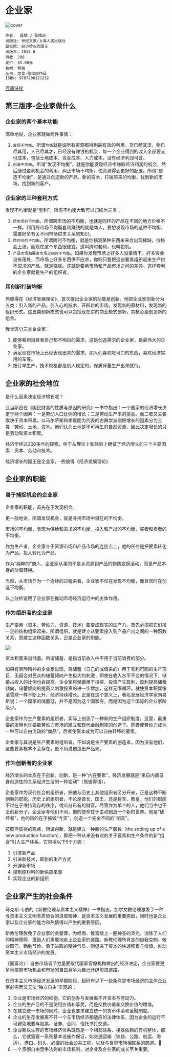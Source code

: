 # 企业家
![cover](https://img3.doubanio.com/lpic/s27315371.jpg)

    作者:  盛斌 / 张维迎 
    出版社: 世纪文景/上海人民出版社
    副标题: 经济增长的国王
    出版年: 2014-6
    页数: 296
    定价: 45.00元
    装帧: 精装
    丛书: 文景·张维迎作品
    ISBN: 9787208121232

[豆瓣链接](https://book.douban.com/subject/25917191/)

## 第三版序-企业家做什么
### 企业家的两个基本功能
简单地说，企业家就做两件事情：

1. `发现不均衡`。所谓`均衡`就是说所有资源都得到最有效的利用，货已畅其流，物已尽其用，人已尽其才，已经没有赚钱的机会，每一个企业得到的收入全部要支付成本，包括土地成本、资金成本、人力成本，没有经济利润可言。
2. `创造不均衡`。所谓“发现不均衡”，就是你能发现经济中赚取经济利润的机会，然后通过盈利机会的利用，纠正市场不均衡，使资源得到更好的配置。所谓“创造不均衡”，是通过创造新的产品、新的技术，打破原来的均衡，找到新的市场，找到新的客户。

### 企业家的三种套利方式
发现不均衡就是“套利”。所有不均衡大致可以归结为三类：

1. `跨市场的不均衡`。所谓跨市场的不均衡，也就是同样的产品在不同的地方价格不一样。利用跨市场不均衡套利赚钱的就是商人。要想发现市场的这种不均衡，需要好多有关不同市场供求关系的知识。
2. `跨时间的不均衡`。所谓跨时不均衡，就是你预测某种东西未来会出现稀缺，价格会上涨，而现在这个东西很便宜。这叫跨时套利，也叫投机。
3. `产品市场和要素市场之间的不均衡`。如果你发现市场上好多人没事情干，好多资金没有用处，而市场上好多东西供不应求，你则只要把这些要素组织起来生产供不应求的产品，就是赚钱。这就是要素市场和产品市场之间的差异。这样套利的企业家就是生产的组织者。

### 用创新打破均衡
熊彼得在《经济发展理论》，首次提出企业家的功能是创新。他把企业家创新分为五类：引入新的产品，引入心的技术，开辟新的市场，发现新的原材料，发现新的组织形式。这五类创新模式也可以包括现在讲的商业模式创新，其核心是创造新的组合。

我曾区分三类企业家：

1. 能够看到消费者自己都不明白的需求，这是创造需求的企业家，是最伟大的企业家。
2. 满足现在市场上已经表现出来的需求，如人们喜欢吃可口的东西，喜欢经济实用的车等。
3. 按订单生产，技术规格都是别人规定的，保质保量生产出来就行。

## 企业家的社会地位
是什么因素决定经济增长呢？

亚当斯密在《国民财富的性质与原因的研究》一书中指出：一个国家的经济增长决定于两个因素：一是劳动人口比例的增长；二是劳动生产率的提高。而二者又主要取决于资本积累。以马尔萨斯和李嘉图为代表的古典学派则把增长的因素分为三类：劳动、土地、资本。他们认为土地是不可再生的自然资源，因此决定增长的只是劳动和资本积累。

经济学经过200多年的探索，终于从理论上和经验上确证了经济增长的三个主要因素：资本、劳动和技术。

经济增长的国王是企业家。-熊彼得《经济发展理论》

## 企业家的职能
### 善于捕捉机会的企业家
企业家的职能，首先在于发现机会。

更一般地讲，所谓发现机会，就是寻找市场中潜在的不均衡。

市场的不均衡，表现为供给和需求的不均衡，投入和产出的不均衡，买者和卖者的不均衡。

作为生产者，企业家介于资源市场和产品市场的连接点上，他的任务是把要素转化为产品，投入转化为产品。

作为“纯粹的”商人，企业家从事的不是从资源到产品的物质变换活动，而是产品本身的价值转换。

当然，从市场作为一个连续的过程来看，企业家不仅在发现不均衡，而且同时在创造不均衡。

以上分析说明了企业家在推动市场经济运行中的主体作用。

### 作为组织者的企业家
生产要素（资本、劳动力、资源、技术）要变成现实的生产力，首先必须把它们按一定的结构组织起来。所谓组织，就是建立从要素投入到产品产出之间的一种函数关系，而建立这种函数关系，正是企业家的职能。

![](http://ou8qjsj0m.bkt.clouddn.com//17-11-9/59722214.jpg)

资本积累来自储蓄。所谓储蓄，是指当前收入中不用于当前消费的部分。

如果有冒险精神的企业家出现，将储蓄（自己的或借来的）用于有利可图的生产项目，无疑会对民众的储蓄倾向产生极大的刺激，即使在收入水平不变的情况下，储蓄占收入的比例也会提高。企业家将储蓄用于投资，投资产生盈利，盈利提高储蓄倾向，储蓄倾向的提高又刺激投资的进一步增加，这样无限循环，就使资本积累像滚雪球一样不断上升，经济持续增长。正是在这个意义上，著名发展经济学家刘易斯说：一个国家的储蓄低，并不是因为这个国家穷，而是因为这个国际的企业家阶级少。

企业家作为生产要素的组织者，实际上创造了一种新的生产组织制度。这里，最重要的发明也许要数劳动力市场的建立和现代金融制度的创造了。前者使劳动力成为一种可以自由流动的“商品”，后者使资本成为可以自由转移的要素。

企业家与其说是生产要素的组织者，不如说是生产要素的创造者。因为没有他们，这些要素根本不会存在，更不用说创造出产品来。

### 作为创新者的企业家
经济增长的本质在于创新。创新，是一种“内在要素”，经济发展就是“来自内部自身创造性的关系经济生活的一种变动”（熊彼得语）。

企业家作为现代社会的组织者，把他与历史上其他组织者区分开来，正是这种不断创新的职能。历史上的组织者，不论是酋长、国王，还是将军、教皇，他们的职能不过在于维持现存的秩序，或瓜分已有的财富。尽管作为单个的人，他们当中也不乏创新分子。企业家与他们不同，他的使命在于主动创造一个新的世界。他是“破坏者”，他的目的在于摧毁“今天”，创造一个完全不同的“明天”。

按照熊彼得的观点，所谓创新，就是建立一种新的生产函数（the sotting up of a new production function），即把一种从来没有过的关于要素和生产条件的新“组合”引入生产体系，它包括以下5个方面：

1. 引进新产品
2. 引进新技术，即新的生产方式
3. 开辟新市场
4. 控制原材料的新供应来源
5. 实现企业的新组织

## 企业家产生的社会条件
马克斯·韦伯的《新教伦理与资本主义精神》一书指出，加尔文教伦理激发了一种与资本主义文明本质契合的进取精神，是资本主义发展的重要原因，同时也是企业家以及企业家的能力和热情得以产生的重要原因。

新教伦理赦免了企业家的贪婪罪，为经商、致富绕上一圈神圣的灵光，消除了人们的精神障碍，激励人们勇敢地走上企业家的道路。新教伦理所肯定的自我克制、敬业职守、勤勉节俭、勇于进取的精神气质，则促进了资本的快速积累与增值，推动资本主义市场经济的发展。

《国富论》：自由市场调节力量要取代国家官僚机构做出的经济决定，企业家要更多地依靠市场机会和市场的自由竞争为自己开辟前进道路。

在资本主义市场经济发展的早期阶段，起码有以下一些条件是市场经济的主体企业家必需而又无法“独立自主”实现的：

1. 企业是市场经济的细胞，它的创办与发展离不开资本与劳动力。
2. 企业的生产目的不是使用价值和享受，而是交换价值和交换价值的增值。
3. 在建立统一市场的同时，企业也要求建立统一的货币体系和金融制度。
4. 企业的生存发展离不开一个与市场经济相适应的法律体系，因为企业的运行不可避免地要与股票、证券、合同、信托书打交道。
5. 企业赖以生存的市场经济体系既然是一个相互联系、相互依赖的有机整体，那么，它就需要一系列基本设施作保证，如交通运输（铁路、公路、航运、海运）、港口、码头、必要的社会公共工程，以及与世界市场相联系的商道。
6. 一个贯彻自由竞争法则的市场机制，对企业及企业家的成长至关重要。

